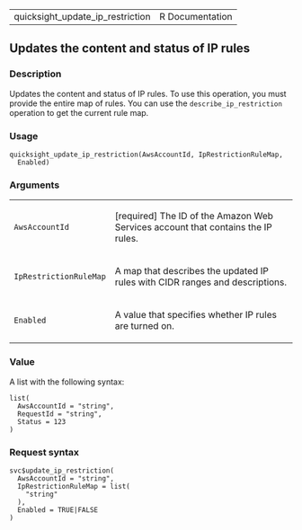 <table style="width: 100%;">
<tbody>
<tr class="odd">
<td>quicksight_update_ip_restriction</td>
<td style="text-align: right;">R Documentation</td>
</tr>
</tbody>
</table>

## Updates the content and status of IP rules

### Description

Updates the content and status of IP rules. To use this operation, you
must provide the entire map of rules. You can use the
`describe_ip_restriction` operation to get the current rule map.

### Usage

    quicksight_update_ip_restriction(AwsAccountId, IpRestrictionRuleMap,
      Enabled)

### Arguments

<table>
<colgroup>
<col style="width: 35%" />
<col style="width: 65%" />
</colgroup>
<tbody>
<tr class="odd">
<td><code
id="quicksight_update_ip_restriction_:_AwsAccountId">AwsAccountId</code></td>
<td><p>[required] The ID of the Amazon Web Services account that
contains the IP rules.</p></td>
</tr>
<tr class="even">
<td><code
id="quicksight_update_ip_restriction_:_IpRestrictionRuleMap">IpRestrictionRuleMap</code></td>
<td><p>A map that describes the updated IP rules with CIDR ranges and
descriptions.</p></td>
</tr>
<tr class="odd">
<td><code
id="quicksight_update_ip_restriction_:_Enabled">Enabled</code></td>
<td><p>A value that specifies whether IP rules are turned on.</p></td>
</tr>
</tbody>
</table>

### Value

A list with the following syntax:

    list(
      AwsAccountId = "string",
      RequestId = "string",
      Status = 123
    )

### Request syntax

    svc$update_ip_restriction(
      AwsAccountId = "string",
      IpRestrictionRuleMap = list(
        "string"
      ),
      Enabled = TRUE|FALSE
    )
